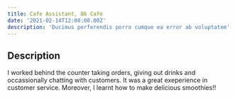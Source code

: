 ```yaml
---
title: Cafe Assistant, 86 Café
date: '2021-02-14T12:00:00.00Z'
description: 'Ducimus perferendis porro cumque ea error ab voluptatem'
---
```


## Description

<p>I worked behind the counter taking orders, giving out drinks and occassionally chatting with customers. It was a great exeperience in customer service. Moreover, I learnt how to make delicious smoothies!!</p>